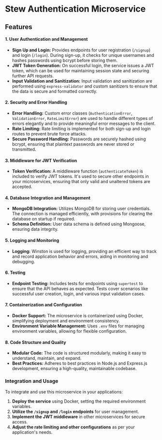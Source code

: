# Stew Authentication Microservice

## Features

#### 1. **User Authentication and Management**
   - **Sign Up and Login:** Provides endpoints for user registration (`/signup`) and login (`/login`). During sign-up, it checks for unique usernames and hashes passwords using bcrypt before storing them.
   - **JWT Token Generation:** On successful login, the service issues a JWT token, which can be used for maintaining session state and securing further API requests.
   - **Input Validation and Sanitization:** Input validation and sanitization are performed using `express-validator` and custom sanitizers to ensure that the data is secure and formatted correctly.

#### 2. **Security and Error Handling**
   - **Error Handling:** Custom error classes (`AuthenticationError`, `ValidationError`, `RateLimitError`) are used to handle different types of errors elegantly and to provide meaningful error messages to the client.
   - **Rate Limiting:** Rate limiting is implemented for both sign-up and login routes to prevent brute force attacks.
   - **Secure Password Handling:** Passwords are securely hashed using bcrypt, ensuring that plaintext passwords are never stored or transmitted.

#### 3. **Middleware for JWT Verification**
   - **Token Verification:** A middleware function (`authenticateToken`) is included to verify JWT tokens. It's used to secure other endpoints in your microservices, ensuring that only valid and unaltered tokens are accepted.

#### 4. **Database Integration and Management**
   - **MongoDB Integration:** Utilizes MongoDB for storing user credentials. The connection is managed efficiently, with provisions for clearing the database on startup if required.
   - **Schema Definition:** User data schema is defined using Mongoose, ensuring data integrity.

#### 5. **Logging and Monitoring**
   - **Logging:** Winston is used for logging, providing an efficient way to track and record application behavior and errors, aiding in monitoring and debugging.

#### 6. **Testing**
   - **Endpoint Testing:** Includes tests for endpoints using `supertest` to ensure that the API behaves as expected. Tests cover scenarios like successful user creation, login, and various input validation cases.

#### 7. **Containerization and Configuration**
   - **Docker Support:** The microservice is containerized using Docker, simplifying deployment and environment consistency.
   - **Environment Variable Management:** Uses `.env` files for managing environment variables, allowing for flexible configuration.

#### 8. **Code Structure and Quality**
   - **Modular Code:** The code is structured modularly, making it easy to understand, maintain, and expand.
   - **Best Practices:** Adheres to best practices in Node.js and Express.js development, ensuring a high-quality, maintainable codebase.

### Integration and Usage

To integrate and use this microservice in your applications:
1. **Deploy the service** using Docker, setting the required environment variables.
2. **Utilize the `/signup` and `/login` endpoints** for user management.
3. **Implement the JWT middleware** in other microservices for secure access.
4. **Adjust the rate limiting and other configurations** as per your application's needs.
